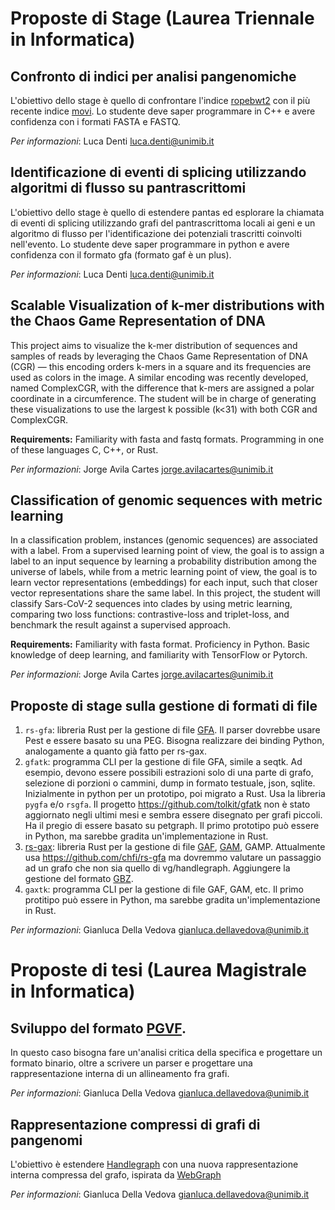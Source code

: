 # Proposte di Stage (Laurea Triennale in Informatica)

## Confronto di indici per analisi pangenomiche

L'obiettivo dello stage è quello di confrontare l'indice [ropebwt2](https://github.com/lh3/ropebwt2) con il più recente indice [movi](https://github.com/mohsenzakeri/movi). Lo studente deve saper programmare in C++ e avere confidenza con i formati FASTA e FASTQ.

*Per informazioni*: Luca Denti <luca.denti@unimib.it>

## Identificazione di eventi di splicing utilizzando algoritmi di flusso su pantrascrittomi
L'obiettivo dello stage è quello di estendere pantas ed esplorare la chiamata di eventi di splicing utilizzando grafi del pantrascrittoma locali ai geni e un algoritmo di flusso per l'identificazione dei potenziali trascritti coinvolti nell'evento. Lo studente deve saper programmare in python e avere confidenza con il formato gfa (formato gaf è un plus).

*Per informazioni*: Luca Denti <luca.denti@unimib.it>

##  Scalable Visualization of k-mer distributions with the Chaos Game Representation of DNA

This project aims to visualize the k-mer distribution of sequences and samples of reads by leveraging the Chaos Game Representation of DNA (CGR) — this encoding orders k-mers in a square and its frequencies are used as colors in the image. A similar encoding was recently developed, named  ComplexCGR, with the difference that k-mers are assigned a polar coordinate in a circumference.
The student will be in charge of generating these visualizations to use the largest k possible (k<31) with both CGR and ComplexCGR.

**Requirements:** Familiarity with fasta and fastq formats. Programming in one of these languages C, C++, or Rust.

*Per informazioni*: Jorge Avila Cartes <jorge.avilacartes@unimib.it>

## Classification of genomic sequences with metric learning 
In a classification problem, instances (genomic sequences) are associated with a label. From a supervised learning point of view, the goal is to assign a label to an input sequence by learning a probability distribution among the universe of labels, while from a metric learning point of view, the goal is to learn vector representations (embeddings) for each input, such that closer vector representations share the same label.
In this project, the student will classify Sars-CoV-2 sequences into clades by using metric learning, comparing two loss functions: contrastive-loss and triplet-loss, and benchmark the result against a supervised approach.

**Requirements:** Familiarity with fasta format. Proficiency in Python. Basic knowledge of deep learning, and familiarity with TensorFlow or Pytorch.

*Per informazioni*: Jorge Avila Cartes <jorge.avilacartes@unimib.it>

## Proposte di stage sulla gestione di formati di file

1. `rs-gfa`: libreria Rust per la gestione di file [GFA](https://github.com/GFA-spec/GFA-spec/blob/master/GFA1.md).
Il parser dovrebbe usare Pest e essere basato su una PEG. Bisogna realizzare dei binding Python, analogamente a quanto già fatto per rs-gax.
3. `gfatk`: programma CLI per la gestione di file GFA, simile a seqtk. Ad esempio, devono essere possibili estrazioni solo di una parte di grafo, selezione di porzioni o cammini, dump in formato testuale, json, sqlite. Inizialmente in python per un prototipo, poi migrato a Rust. Usa la libreria `pygfa` e/o `rsgfa`. Il progetto https://github.com/tolkit/gfatk non è stato aggiornato negli ultimi mesi e sembra essere disegnato per grafi piccoli. Ha il pregio di essere basato su petgraph.
Il primo prototipo può essere in Python, ma sarebbe gradita un'implementazione in Rust.
4. [rs-gax](https://github.com/AlgoLab/rs-gax): libreria Rust per la gestione di file [GAF](https://github.com/lh3/gfatools/blob/master/doc/rGFA.md#the-graph-alignment-format-gaf), [GAM](https://github.com/vgteam/vg/wiki/File-Formats#gam-graph-alignment--map-vgs-bam), GAMP. Attualmente usa https://github.com/chfi/rs-gfa ma dovremmo valutare un passaggio ad un grafo che non sia quello di vg/handlegraph. Aggiungere la gestione del formato [GBZ](https://github.com/jltsiren/gbwtgraph/blob/master/SERIALIZATION.md). 
5. `gaxtk`: programma CLI per la gestione di file GAF, GAM, etc.
Il primo protitipo può essere in Python, ma sarebbe gradita un'implementazione in Rust.

*Per informazioni*: Gianluca Della Vedova <gianluca.dellavedova@unimib.it>

# Proposte di tesi (Laurea Magistrale in Informatica)

## Sviluppo del formato [PGVF](https://github.com/pangenome/pgvf-spec). 

In questo caso bisogna fare un'analisi critica della specifica e progettare un formato binario, oltre a scrivere un parser e progettare una rappresentazione interna di un allineamento fra grafi.

*Per informazioni*: Gianluca Della Vedova <gianluca.dellavedova@unimib.it>
   
## Rappresentazione compressi di grafi di pangenomi

L'obiettivo è estendere [Handlegraph](https://pangenome.github.io/handlegraph/index.html) con una nuova rappresentazione interna compressa del grafo, ispirata da [WebGraph](https://webgraph.di.unimi.it/)

*Per informazioni*: Gianluca Della Vedova <gianluca.dellavedova@unimib.it>
